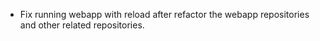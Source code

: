 - Fix running webapp with reload after refactor the webapp repositories and other related repositories.